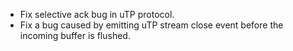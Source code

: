 - Fix selective ack bug in uTP protocol.
- Fix a bug caused by emitting uTP stream close event before the incoming buffer is flushed.
